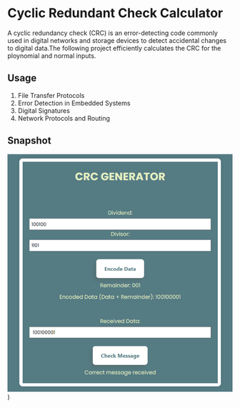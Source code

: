 # Cyclic Redundant Check Calculator

A cyclic redundancy check (CRC) is an error-detecting code commonly used in digital networks and storage devices to detect accidental changes to digital data.The following project efficiently calculates the CRC for the ploynomial and normal inputs.


## Usage
1. File Transfer Protocols
2. Error Detection in Embedded Systems
3. Digital Signatures
4. Network Protocols and Routing


## Snapshot

![Image Alt text](/CRC.png "Optional title"))



